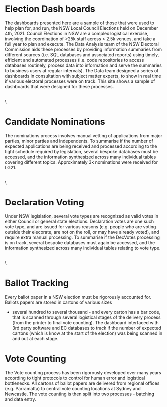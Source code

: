 # **Election Dash boards** 
The dashboards presented here are a sample of those that were used to help plan for, and run, the NSW Local Council 
Elections held on December 4th, 2021. Council Elections in NSW are a complex logistical exercise, involving the 
coordination of >25k staff across > 2.5k venues, and take a full year to plan and execute. The Data Analysis team
of the NSW Electoral Commission aids these processes by providing information summaries from different
sources (i.e. SQL databases and associated reports) using timely, efficient and automated processes (i.e. code
repositories to access databases routinely, process data into information and serve the summaries to business 
users at regular intervals). The Data team designed a series of dashboards in consultation with subject matter
experts, to show in real time if various electoral processes were on track. This site shows a sample of dashboards 
that were designed for these processes.

\
\

# **Candidate Nominations** 
The nominations process involves manual vetting of applications from major parties, minor parties and independents.
To summarise if the number of expected applications are being received and processed according to the tight schedule
required by legislation, several bespoke databases must be accessed, and the information synthesized across many
individual tables covering different topics. Approximately 3k nominations were received for LG21.

\
\


# **Declaration Voting** 
Under NSW legislation, several vote types are recognized as valid votes in either Council or general state elections.
Declaration votes are one such vote type, and are issued for various reasons (e.g. people who are voting outside their 
elecorate, are not on the roll, or may have already voted), and require extra manual processing. To summarise if the DecVotes 
processing is on track, several bespoke databases must again be accessed, and the information synthesized across many 
individual tables relating to vote type.

\
\

# **Ballot Tracking** 
Every ballot paper in a NSW election must be rigorously accounted for. Ballots papers are stored in cartons of various sizes 
- several hundred to several thousand - and every carton has a bar code, that is scanned through several logistical stages of 
the delivery process (from the printer to final vote counting). The dashboard interfaced with 3rd party software and EC databases 
to track if the number of expected cartons (which is know at the start of the election) was being scanned in and out at each stage.


# **Vote Counting** 
The Vote counting process has been rigorously developed over many years according to tight protocols to control for human error
and logistical bottlenecks. All cartons of ballot papers are delivered from regional offices (e.g. Parramatta) to central vote counting 
locations at Sydney and Newcastle. The vote counting is then split into two processes - batching and data entry.